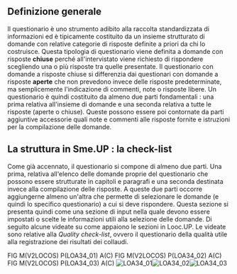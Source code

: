 
## Definizione generale

Il questionario è uno strumento adibito alla raccolta standardizzata di informazioni ed è tipicamente costituito da un insieme strutturato di domande con relative categorie di risposte definite a priori da chi lo costruisce.
Questa tipologia di questionario viene definita a domande con risposte  **chiuse** perché all'intervistato viene richiesto di rispondere scegliendo una o più risposte tra quelle presentate. Il questionario con domande a risposte chiuse si differenzia dai questionari con domande a risposte **aperte** che non prevedono invece delle risposte predeterminate, ma semplicemente l'indicazione di commenti, note o risposte libere.
Un questionario è quindi costituito da almeno due parti fondamentali :  una prima relativa all'insieme di domande e una seconda relativa a tutte le risposte (aperte o chiuse). Queste possono essere poi contornate da parti aggiuntive accessorie quali note e commenti alle risposte fornite e istruzioni per la compilazione delle domande.


## La struttura in Sme.UP :  la check-list
Come già accennato, il questionario si compone di almeno due parti. Una prima, relativa all'elenco delle domande proprie del questionario che possono essere strutturate in capitoli e paragrafi e una seconda destinata invece alla compilazione delle risposte. A queste due parti occorre aggiungerne almeno un'altra che permette di selezionare le domande (e quindi lo specifico questionario) a cui si deve rispondere. Questa sezione si presenta quindi come una sezione di input nella quale devono essere impostati o scelte le informazioni utili alla selezione delle domande.
Di seguito alcune videate su come appaiono le sezioni in Looc.UP. Le videate sono relative alla _Quality check-list_, ovvero il questionario della qualità utile alla registrazione dei risultati dei collaudi.

FIG M(V2LOCOS) P(LOA34_01) A(C)
FIG M(V2LOCOS) P(LOA34_02) A(C)
FIG M(V2LOCOS) P(LOA34_03) A(C)
![LOA34_01](https://doc.smeup.com/immagini/MBDOC_OGG-V2LOCOS341/LOA34_01.png)![LOA34_02](https://doc.smeup.com/immagini/MBDOC_OGG-V2LOCOS341/LOA34_02.png)![LOA34_03](https://doc.smeup.com/immagini/MBDOC_OGG-V2LOCOS341/LOA34_03.png)
